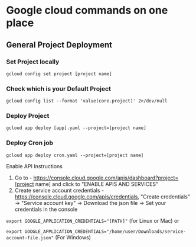 # Google cloud commands on one place

## General Project Deployment

### Set Project locally
`gcloud config set project [project name]`


### Check which is your Default Project
`gcloud config list --format 'value(core.project)' 2>/dev/null`


### Deploy Project
`gcloud app deploy [app].yaml --project=[project name]`


### Deploy Cron job
`gcloud app deploy cron.yaml --project=[project name]`


Enable API Instructions

1. Go to - https://console.cloud.google.com/apis/dashboard?project=[project name] and click to "ENABLE APIS AND SERVICES"
2. Create service account credentials - https://console.cloud.google.com/apis/credentials, "Create credentials" -> "Service account key" -> Download the json file -> Set your credentials in the console 

`export GOOGLE_APPLICATION_CREDENTIALS="[PATH]"` (for Linux or Mac) or 

`export GOOGLE_APPLICATION_CREDENTIALS="/home/user/Downloads/service-account-file.json"` (For Windows)
